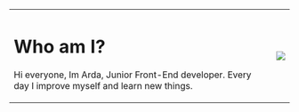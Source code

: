 <table>
  <tr>
    <td>
      <h1>Who am I?</h1>
      <p>
       Hi everyone, Im Arda, Junior Front-End developer.
       Every day I improve myself and learn new things.
      </p>
    </td>
    <td>
      <img witdh="200px" src="https://github-readme-stats.vercel.app/api?username=ardasarico&&show_icons=true&theme=radical">
    </td>
  </tr>
</table>

